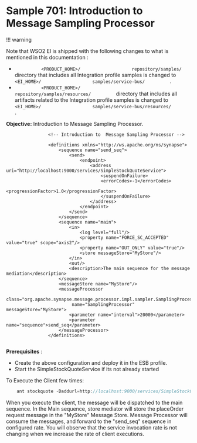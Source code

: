 # Sample 701: Introduction to Message Sampling Processor

!!! warning

Note that WSO2 EI is shipped with the following changes to what is
mentioned in this documentation :

-   `           <PRODUCT_HOME>/          `
    `           repository/samples/          ` directory that includes
    all Integration profile samples is changed to
    `           <EI_HOME>/          `
    `           samples/service-bus/          ` .
    `                     `
-   `           <PRODUCT_HOME>/          `
    `           repository/samples/resources/          ` directory that
    includes all artifacts related to the Integration profile samples is
    changed to `           <EI_HOME>/          `
    `           samples/service-bus/resources/          ` .


**Objective:** Introduction to Message Sampling Processor.

``` html/xml
                <!-- Introduction to  Message Sampling Processor -->
    
                <definitions xmlns="http://ws.apache.org/ns/synapse">
                    <sequence name="send_seq">
                        <send>
                            <endpoint>
                                <address uri="http://localhost:9000/services/SimpleStockQuoteService">
                                    <suspendOnFailure>
                                    <errorCodes>-1</errorCodes>
                                    <progressionFactor>1.0</progressionFactor>
                                    </suspendOnFailure>
                                </address>
                            </endpoint>
                        </send>
                    </sequence>
                    <sequence name="main">
                        <in>
                            <log level="full"/>
                            <property name="FORCE_SC_ACCEPTED" value="true" scope="axis2"/>
                            <property name="OUT_ONLY" value="true"/>
                            <store messageStore="MyStore"/>
                        </in>
                        <out/>
                        <description>The main sequence for the message mediation</description>
                    </sequence>
                    <messageStore name="MyStore"/>
                    <messageProcessor
                         class="org.apache.synapse.message.processor.impl.sampler.SamplingProcessor"
                         name="SamplingProcessor" messageStore="MyStore">
                        <parameter name="interval">20000</parameter>
                        <parameter name="sequence">send_seq</parameter>
                    </messageProcessor>
                </definitions>
            
```

**Prerequisites** :

-   Create the above configuration and deploy it in the ESB profile.
-   Start the SimpleStockQuoteService if its not already started

To Execute the Client few times:

``` java
    ant stockquote -Daddurl=http://localhost:9000/services/SimpleStockQuoteService -Dtrpurl=http://localhost:8280/ -Dmode=placeorder
```

When you execute the client, the message will be dispatched to the main
sequence. In the Main sequence, store mediator will store the placeOrder
request message in the "MyStore" Message Store. Message Processor will
consume the messages, and forward to the "send\_seq" sequence in
configured rate. You will observe that the service invocation rate is
not changing when we increase the rate of client executions.
